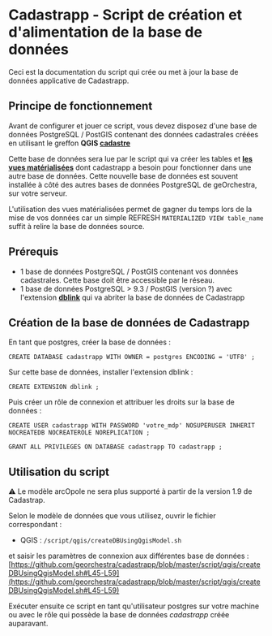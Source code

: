 # Cadastrapp - Script de création et d'alimentation de la base de données

Ceci est la documentation du script qui crée ou met à jour la base de données applicative de Cadastrapp.


## Principe de fonctionnement

Avant de configurer et jouer ce script, vous devez disposez d'une base de données PostgreSQL / PostGIS contenant des données cadastrales créées en utilisant le greffon **QGIS [cadastre](https://plugins.qgis.org/plugins/cadastre/)**

Cette base de données sera lue par le script qui va créer les tables et **[les vues matérialisées](https://www.postgresql.org/docs/9.3/static/sql-creatematerializedview.html)** dont cadastrapp a besoin pour fonctionner dans une autre base de données. Cette nouvelle base de données est souvent installée à côté des autres bases de données PostgreSQL de geOrchestra, sur votre serveur.

L'utilisation des vues matérialisées permet de gagner du temps lors de la mise de vos données car un simple REFRESH ```MATERIALIZED VIEW table_name``` suffit à relire la base de données source.


## Prérequis

- 1 base de données PostgreSQL / PostGIS contenant vos données cadastrales. Cette base doit être accessible par le réseau.
- 1 base de données PostgreSQL > 9.3 / PostGIS (version ?) avec l'extension **[dblink](http://www.postgresql.org/docs/9.3/static/dblink.html)**  qui va abriter la base de données de Cadastrapp


## Création de la base de données de Cadastrapp

En tant que postgres, créer la base de données :

```
CREATE DATABASE cadastrapp WITH OWNER = postgres ENCODING = 'UTF8' ;
```

Sur cette base de données, installer l'extension dblink :

```
CREATE EXTENSION dblink ;
```


Puis créer un rôle de connexion et attribuer les droits sur la base de données :

```
CREATE USER cadastrapp WITH PASSWORD 'votre_mdp' NOSUPERUSER INHERIT NOCREATEDB NOCREATEROLE NOREPLICATION ;

GRANT ALL PRIVILEGES ON DATABASE cadastrapp TO cadastrapp ;
```


## Utilisation du script
:warning: Le modèle arcOpole ne sera plus supporté à partir de la version 1.9 de Cadastrap.

Selon le modèle de données que vous utilisez, ouvrir le fichier correspondant :

- QGIS : ```/script/qgis/createDBUsingQgisModel.sh```

et saisir les paramètres de connexion aux différentes base de données : [https://github.com/georchestra/cadastrapp/blob/master/script/qgis/createDBUsingQgisModel.sh#L45-L59](https://github.com/georchestra/cadastrapp/blob/master/script/qgis/createDBUsingQgisModel.sh#L45-L59)

Exécuter ensuite ce script en tant qu'utilisateur postgres sur votre machine ou avec le rôle qui possède la base de données *cadastrapp* créée auparavant.




